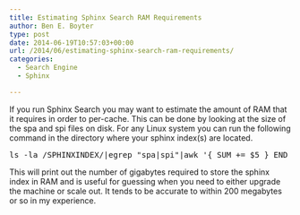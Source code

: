 ```yaml
---
title: Estimating Sphinx Search RAM Requirements
author: Ben E. Boyter
type: post
date: 2014-06-19T10:57:03+00:00
url: /2014/06/estimating-sphinx-search-ram-requirements/
categories:
  - Search Engine
  - Sphinx

---
```

If you run Sphinx Search you may want to estimate the amount of RAM that it requires in order to per-cache. This can be done by looking at the size of the spa and spi files on disk. For any Linux system you can run the following command in the directory where your sphinx index(s) are located.

<pre>ls -la /SPHINXINDEX/|egrep "spa|spi"|awk '{ SUM += $5 } END { print SUM/1024/1024/1024 }'
</pre>

This will print out the number of gigabytes required to store the sphinx index in RAM and is useful for guessing when you need to either upgrade the machine or scale out. It tends to be accurate to within 200 megabytes or so in my experience.